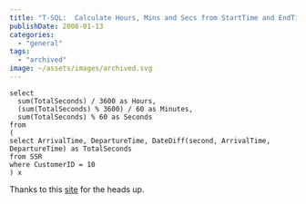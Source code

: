 ```yaml
---
title: "T-SQL:  Calculate Hours, Mins and Secs from StartTime and EndTime"
publishDate: 2008-01-13
categories: 
  - "general"
tags:
  - "archived"
image: ~/assets/images/archived.svg
---
```


```
select  
  sum(TotalSeconds) / 3600 as Hours,  
  (sum(TotalSeconds) % 3600) / 60 as Minutes,  
  sum(TotalSeconds) % 60 as Seconds  
from  
(  
select ArrivalTime, DepartureTime, DateDiff(second, ArrivalTime, DepartureTime) as TotalSeconds  
from SSR  
where CustomerID = 10  
) x
```

Thanks to this [site](https://www.sqlteam.com/article/working-with-time-spans-and-durations-in-sql-server) for the heads up.
